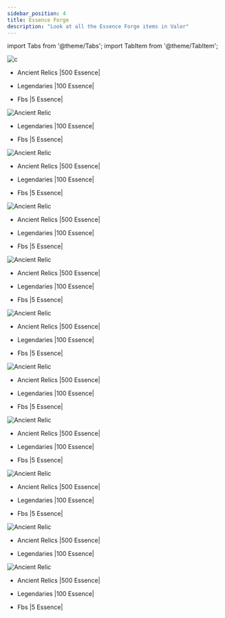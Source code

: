 ```yaml
---
sidebar_position: 4
title: Essence Forge
description: "Look at all the Essence Forge items in Valor"
---
```


import Tabs from '@theme/Tabs';
import TabItem from '@theme/TabItem';

<Tabs>
  <TabItem value="Cosmic" label="Cosmic" default>

![c](https://cdn.discordapp.com/attachments/1187552567295758487/1205887579778584576/CosmicHeader.png?ex=65da0153&is=65c78c53&hm=aeb170d516c979c857a9d8b76b267d19809a8306abb5cac900757c5c0bffdd2d&)


 - Ancient Relics |500 Essence|


 - Legendaries |100 Essence|


 - Fbs |5 Essence|



 </TabItem>
  <TabItem value="Divine" label="Divine">

![Ancient Relic](https://cdn.discordapp.com/attachments/1187552567295758487/1205891682277785630/DivineHeader.png?ex=65da0525&is=65c79025&hm=68e590037e47dc37fb1e1abfb7ff1d37cc649bb5ebf7d2c7e9440f6d4bdf8c57&)


 - Legendaries |100 Essence|


 - Fbs |5 Essence|



 </TabItem>
  <TabItem value="Fallen" label="Fallen">

  ![Ancient Relic](https://github.com/Valor-Inc/Wiki/assets/154475841/e2ab8daf-194c-4a93-9c00-d03e3c784493)


 - Ancient Relics |500 Essence|


 - Legendaries |100 Essence|


 - Fbs |5 Essence|



 </TabItem>
  <TabItem value="Madgod" label="Madgod">

![Ancient Relic](https://cdn.discordapp.com/attachments/1187552567295758487/1205893045904609331/MadGodHeader.png?ex=65da066a&is=65c7916a&hm=2b39f532bb5201359f86cec79177af2bc8b614d42cfce01acd0c686c3a7eb1ac&)


 - Ancient Relics |500 Essence|


 - Legendaries |100 Essence|


 - Fbs |5 Essence|



 </TabItem>
  <TabItem value="Mortal" label="Mortal" default>

![Ancient Relic](https://cdn.discordapp.com/attachments/1187552567295758487/1205893406153248788/MortalHeader.png?ex=65da06c0&is=65c791c0&hm=7a7363113990c84336cb5382eccc21c50734c022dfa0034e4569f7c18e4ea8df&)


 - Ancient Relics |500 Essence|


 - Legendaries |100 Essence|


 - Fbs |5 Essence|



 </TabItem>
  <TabItem value="Mystical" label="Mystical">

![Ancient Relic](https://cdn.discordapp.com/attachments/1187552567295758487/1205893817807667310/MysticalHeader.png?ex=65da0722&is=65c79222&hm=3d0e0d21f61048380ae9ea06364123054876c97f76e1e6a98889a477419350c0&)


 - Ancient Relics |500 Essence|


 - Legendaries |100 Essence|


 - Fbs |5 Essence|



 </TabItem>
  <TabItem value="Sidonic" label="Sidonic">

![Ancient Relic](https://cdn.discordapp.com/attachments/1187552567295758487/1205894161580953661/SidonicHeader.png?ex=65da0774&is=65c79274&hm=8a6ae08afa8bb738d23d25453a80315e986e7ba1eeef41dae473ac82ffec0b0f&)


 - Ancient Relics |500 Essence|


 - Legendaries |100 Essence|


 - Fbs |5 Essence|



</TabItem>
  <TabItem value="Terradian" label="Terradian">

![Ancient Relic](https://cdn.discordapp.com/attachments/1187552567295758487/1205894517186891796/TerradianHeader.png?ex=65da07c9&is=65c792c9&hm=bdba8a9735fa0d131a87ed9cb67726df64b6ce18651d5fb7c4fe48b0aaf33467&)


 - Ancient Relics |500 Essence|


 - Legendaries |100 Essence|


 - Fbs |5 Essence|



 </TabItem>
  <TabItem value="Titan" label="Titan">

![Ancient Relic](https://cdn.discordapp.com/attachments/1187552567295758487/1205895125969018950/TitanHeader.png?ex=65da085a&is=65c7935a&hm=db360689d8051c1a21246e8a002bc60aa8c79637af1e5b8f953b857ef375d30f&)


 - Ancient Relics |500 Essence|


 - Legendaries |100 Essence|


 - Fbs |5 Essence|



 </TabItem>
  <TabItem value="Truvixian" label="Truvixian">

![Ancient Relic](https://cdn.discordapp.com/attachments/1187552567295758487/1205895111771160586/TruvixianHeader.png?ex=65da0857&is=65c79357&hm=aee5a3813fcb802c7b08cc609a6cdcced0d7fbfebacc7d3d77c3f30fbf774c1e&)


 - Ancient Relics |500 Essence|


 - Legendaries |100 Essence|



 </TabItem>
  <TabItem value="Zol" label="Zol">

 ![Ancient Relic](https://cdn.discordapp.com/attachments/1187552567295758487/1205895100190949456/ZolHeader.png?ex=65da0854&is=65c79354&hm=d3ce1cd26e1ed55d97be24cbf359f0c3fae8d92a23c46d7076c5de24504de38c&)


 - Ancient Relics |500 Essence|


 - Legendaries |100 Essence|


 - Fbs |5 Essence|



 </TabItem>
</Tabs>
